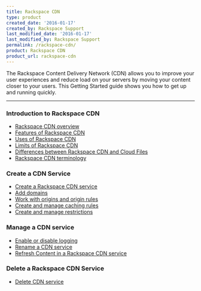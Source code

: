 ```yaml
---
title: Rackspace CDN
type: product
created_date: '2016-01-17'
created_by: Rackspace Support
last_modified_date: '2016-01-17'
last_modified_by: Rackspace Support
permalink: /rackspace-cdn/
product: Rackspace CDN
product_url: rackspace-cdn
---
```


<p class="lead" markdown="1">The Rackspace Content Delivery Network (CDN) allows you to improve your user experiences and reduce load on your servers by moving your content closer to your users. This Getting Started guide shows you how to get up and running quickly.</p>

<hr />

###  Introduction to Rackspace CDN

- [Rackspace CDN overview](/how-to/rackspace-cdn-overview)
- [Features of Rackspace CDN](/how-to/features-of-rackspace-cdn)
- [Uses of Rackspace CDN](/how-to/uses-of-rackspace-cdn)
- [Limits of Rackspace CDN](/how-to/limits-for-rackspace-cdn)
- [Differences between Rackspace CDN and Cloud Files](/how-to/differences-between-rackspace-cdn-and-rackspace-cloud-files)
- [Rackspace CDN terminology](/how-to/rackspace-cdn-terminology)

###  Create a CDN Service

- [Create a Rackspace CDN service](/how-to/create-a-rackspace-cdn-service)
- [Add domains](/how-to/add-and-manage-domains-in-rackspace-cdn)
- [Work with origins and origin rules](/how-to/work-with-origins-and-origin-rules-in-rackspace-cdn)
- [Create and manage caching rules](/how-to/create-and-manage-caching-rules-in-rackspace-cdn)
- [Create and manage restrictions](/how-to/create-and-manage-restrictions-in-rackspace-cdn)

###  Manage a CDN service

- [Enable or disable logging](/how-to/enable-or-disable-logging-in-rackspace-cdn)
- [Rename a CDN service](/how-to/rename-a-rackspace-cdn-service)
- [Refresh Content in a Rackspace CDN service](/how-to/refresh-content-in-a-rackspace-cdn-service)

###  Delete a Rackspace CDN Service

- [Delete CDN service](/how-to/delete-a-rackspace-cdn-service)
